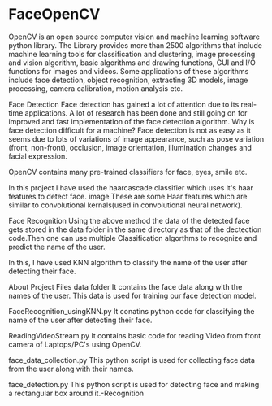 # FaceOpenCV
OpenCV is an open source computer vision and machine learning software python library. The Library provides more than 2500 algorithms that include machine learning tools for classification and clustering, image processing and vision algorithm, basic algorithms and drawing functions, GUI and I/O functions for images and videos. Some applications of these algorithms include face detection, object recognition, extracting 3D models, image processing, camera calibration, motion analysis etc.

Face Detection
Face detection has gained a lot of attention due to its real-time applications. A lot of research has been done and still going on for improved and fast implementation of the face detection algorithm. Why is face detection difficult for a machine? Face detection is not as easy as it seems due to lots of variations of image appearance, such as pose variation (front, non-front), occlusion, image orientation, illumination changes and facial expression.

OpenCV contains many pre-trained classifiers for face, eyes, smile etc.

In this project I have used the haarcascade classifier which uses it's haar features to detect face. image
These are some Haar features which are similar to convolutional kernals(used in convolutional neural network).

Face Recognition
Using the above method the data of the detected face gets stored in the data folder in the same directory as that of the dectection code.Then one can use multiple Classification algorthms to recognize and predict the name of the user.

In this, I have used KNN algorithm to classify the name of the user after detecting their face.

About Project Files
data folder
It contains the face data along with the names of the user. This data is used for training our face detection model.

FaceRecognition_usingKNN.py
It conatins python code for classifying the name of the user after detecting their face.

ReadingVideoStream.py
It contains basic code for reading Video from front camera of Laptops/PC's using OpenCV.

face_data_collection.py
This python script is used for collecting face data from the user along with their names.

face_detection.py
This python script is used for detecting face and making a rectangular box around it.-Recognition
